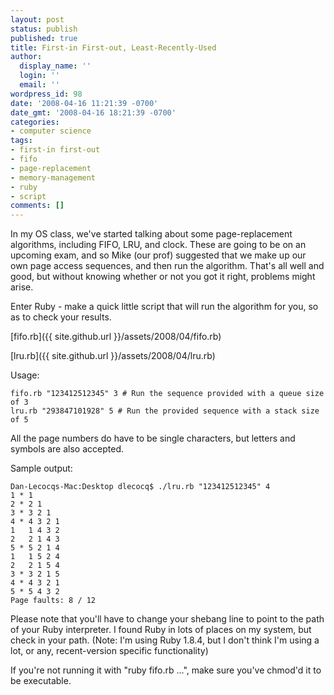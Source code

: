 ```yaml
---
layout: post
status: publish
published: true
title: First-in First-out, Least-Recently-Used
author:
  display_name: ''
  login: ''
  email: ''
wordpress_id: 98
date: '2008-04-16 11:21:39 -0700'
date_gmt: '2008-04-16 18:21:39 -0700'
categories:
- computer science
tags:
- first-in first-out
- fifo
- page-replacement
- memory-management
- ruby
- script
comments: []
---
```

In my OS class, we've started talking about some page-replacement algorithms, including FIFO, LRU, and clock.  These are going to be on an upcoming exam, and so Mike (our prof) suggested that we make up our own page access sequences, and then run the algorithm.  That's all well and good, but without knowing whether or not you got it right, problems might arise.

Enter Ruby - make a quick little script that will run the algorithm for you, so as to check your results.

[fifo.rb]({{ site.github.url }}/assets/2008/04/fifo.rb)

[lru.rb]({{ site.github.url }}/assets/2008/04/lru.rb)

Usage:

```
fifo.rb "123412512345" 3 # Run the sequence provided with a queue size of 3
lru.rb "293847101928" 5 # Run the provided sequence with a stack size of 5
```

All the page numbers do have to be single characters, but letters and symbols are also accepted.

Sample output:

```
Dan-Lecocqs-Mac:Desktop dlecocq$ ./lru.rb "123412512345" 4
1 * 1
2 * 2 1
3 * 3 2 1
4 * 4 3 2 1
1   1 4 3 2
2   2 1 4 3
5 * 5 2 1 4
1   1 5 2 4
2   2 1 5 4
3 * 3 2 1 5
4 * 4 3 2 1
5 * 5 4 3 2
Page faults: 8 / 12
```

Please note that you'll have to change your shebang line to point to the path of your Ruby interpreter.  I found Ruby in lots of places on my system, but check in your path.  (Note: I'm using Ruby 1.8.4, but I don't think I'm using a lot, or any, recent-version specific functionality)

If you're not running it with "ruby fifo.rb ...", make sure you've chmod'd it to be executable.
